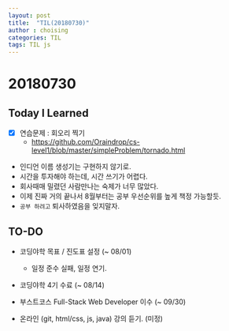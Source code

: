 ```yaml
---
layout: post
title:  "TIL(20180730)"
author : choising
categories: TIL
tags: TIL js
---
```

# 20180730
## Today I Learned
- [x] 연습문제 : 회오리 찍기
    - <https://github.com/Oraindrop/cs-level1/blob/master/simpleProblem/tornado.html>

- 인디언 이름 생성기는 구현하지 않기로.
- 시간을 투자해야 하는데, 시간 쓰기가 어렵다.
- 회사때매 밀렸던 사람만나는 숙제가 너무 많았다.
- 이제 진짜 거의 끝나서 8월부터는 공부 우선순위를 높게 책정 가능할듯.
- `공부 하려고` 퇴사하였음을 잊지말자.

## TO-DO
- 코딩야학 목표 / 진도표 설정 (~ 08/01)
    - 일정 준수 실패, 일정 연기.
- 코딩야학 4기 수료 (~ 08/14)

- 부스트코스 Full-Stack Web Developer 이수 (~ 09/30)

- 온라인 (git, html/css, js, java) 강의 듣기. (미정)
